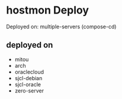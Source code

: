 # hostmon Deploy
Deployed on: multiple-servers (compose-cd)

## deployed on
- mitou
- arch
- oraclecloud
- sjcl-debian
- sjcl-oracle
- zero-server

